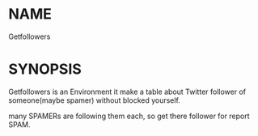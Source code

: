 # NAME

Getfollowers

# SYNOPSIS

Getfollowers is an Environment
it make a table about Twitter follower of someone(maybe spamer) without blocked yourself.

many SPAMERs are following them each, so get there follower for report SPAM.

